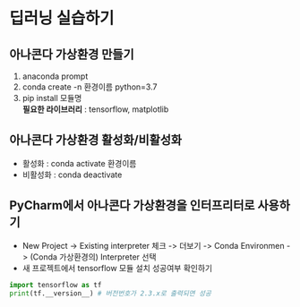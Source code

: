 # 딥러닝 실습하기

## 아나콘다 가상환경 만들기
1. anaconda prompt
2. conda create -n 환경이름 python=3.7
3. pip install 모듈명  
   **필요한 라이브러리** : tensorflow, matplotlib

## 아나콘다 가상환경 활성화/비활성화
- 활성화 : conda activate 환경이름
- 비활성화 : conda deactivate

## PyCharm에서 아나콘다 가상환경을 인터프리터로 사용하기
 - New Project -> Existing interpreter 체크 -> 더보기 -> Conda Environmen -> (Conda 가상환경의) Interpreter 선택  
 - 새 프로젝트에서 tensorflow 모듈 설치 성공여부 확인하기  
 ```python
 import tensorflow as tf
 print(tf.__version__) # 버전번호가 2.3.x로 출력되면 성공  
 ```
